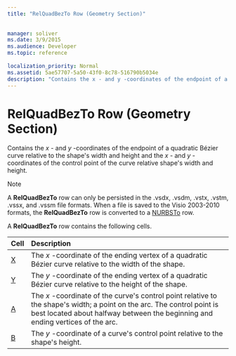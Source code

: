 ```yaml
---
title: "RelQuadBezTo Row (Geometry Section)"
 
 
manager: soliver
ms.date: 3/9/2015
ms.audience: Developer
ms.topic: reference
 
localization_priority: Normal
ms.assetid: 5ae57707-5a50-43f0-8c78-516790b5034e
description: "Contains the x - and y -coordinates of the endpoint of a quadratic Bézier curve relative to the shape's width and height and the x - and y -coordinates of the control point of the curve relative shape's width and height."
---
```


# RelQuadBezTo Row (Geometry Section)

Contains the  *x*  - and  *y*  -coordinates of the endpoint of a quadratic Bézier curve relative to the shape's width and height and the  *x*  - and  *y*  -coordinates of the control point of the curve relative shape's width and height. 
  
> [!NOTE]
> A **RelQuadBezTo** row can only be persisted in the .vsdx, .vsdm, .vstx, .vstm, .vssx, and .vssm file formats. When a file is saved to the Visio 2003-2010 formats, the **RelQuadBezTo** row is converted to a [NURBSTo](nurbsto-row-geometry-section.md) row. 
  
A **RelQuadBezTo** row contains the following cells. 
  
|**Cell**|**Description**|
|:-----|:-----|
|[X](x-cell-geometry-section.md) <br/> |The  *x*  -coordinate of the ending vertex of a quadratic Bézier curve relative to the width of the shape.  <br/> |
|[Y](y-cell-geometry-section.md) <br/> |The  *y*  -coordinate of the ending vertex of a quadratic Bézier curve relative to the height of the shape.  <br/> |
|[A](a-cell-geometry-section.md) <br/> |The  *x*  -coordinate of the curve's control point relative to the shape's width; a point on the arc. The control point is best located about halfway between the beginning and ending vertices of the arc.  <br/> |
|[B](b-cell-geometry-section.md) <br/> |The  *y*  -coordinate of a curve's control point relative to the shape's height.  <br/> |
   

